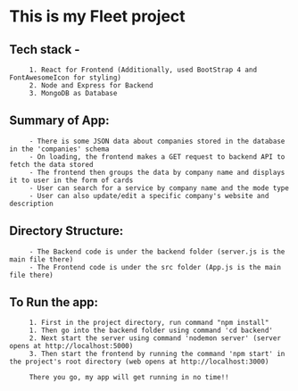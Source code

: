 # This is my Fleet project

## Tech stack - 
         1. React for Frontend (Additionally, used BootStrap 4 and FontAwesomeIcon for styling)
         2. Node and Express for Backend
         3. MongoDB as Database
         
## Summary of App:
         - There is some JSON data about companies stored in the database in the 'companies' schema
         - On loading, the frontend makes a GET request to backend API to fetch the data stored
         - The frontend then groups the data by company name and displays it to user in the form of cards
         - User can search for a service by company name and the mode type
         - User can also update/edit a specific company's website and description
        
## Directory Structure:
         - The Backend code is under the backend folder (server.js is the main file there)
         - The Frontend code is under the src folder (App.js is the main file there)
         
## To Run the app:
         1. First in the project directory, run command "npm install"
         1. Then go into the backend folder using command 'cd backend' 
         2. Next start the server using command 'nodemon server' (server opens at http://localhost:5000)
         3. Then start the frontend by running the command 'npm start' in the project's root directory (web opens at http://localhost:3000)
         
         There you go, my app will get running in no time!!
